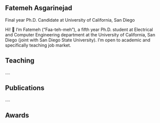 ## Fatemeh Asgarinejad

Final year Ph.D. Candidate at University of California, San Diego

Hi! 👋 I’m Fatemeh (“Faa-teh-meh”), a fifth year Ph.D. student at Electrical and Computer Engineering department at the University of California, San Diego (joint with San Diego State University). I’m open to academic and specifically teaching job market.


## Teaching
....

## Publications

....

## Awards

